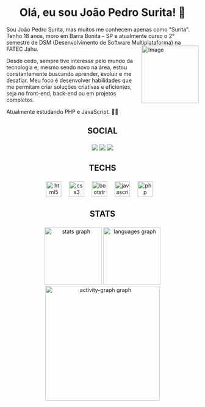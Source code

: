 <h1 align="center">Olá, eu sou João Pedro Surita! 🚀</h1>

<p>
 Sou João Pedro Surita, mas muitos me conhecem apenas como "Surita". Tenho 18 anos, moro em Barra Bonita - SP e atualmente curso o 2° semestre de DSM (Desenvolvimento de Software Multiplataforma) na FATEC Jahu.

<img align="right" width="150" height="150" alt="Image" src="https://github.com/user-attachments/assets/d7aa627e-34c0-4932-9bd9-72c443590556" />
 
 Desde cedo, sempre tive interesse pelo mundo da tecnologia e, mesmo sendo novo na área, estou constantemente buscando aprender, evoluir e me desafiar.
Meu foco é desenvolver habilidades que me permitam criar soluções criativas e eficientes, seja no front-end, back-end ou em projetos completos.

 Atualmente estudando PHP e JavaScript. 👨‍💻
</p>

###

<h2 align="center">SOCIAL</h2>

###

<div align="center">
 <a href="https://www.linkedin.com/in/joão-pedro-surita-38a60a351/" target="_blank"><img src="https://img.shields.io/badge/LinkedIn-0077B5?style=for-the-badge&logo=linkedin&logoColor=white" target="_blank" /></a>
     <a href="mailto:joaopedrosurita490@gmail.com" target="_blank"><img src="https://img.shields.io/badge/Gmail-D14836?style=for-the-badge&logo=gmail&logoColor=white" target="_blank" /></a>
     <a href="https://www.instagram.com/suritakkj/" target="_blank"><img src="https://img.shields.io/badge/Instagram-E4405F?style=for-the-badge&logo=instagram&logoColor=white" target="_blank" /></a>
</div>

###

<h2 align="center">TECHS</h2>

###

<div align="center">
  <img src="https://cdn.jsdelivr.net/gh/devicons/devicon/icons/html5/html5-original.svg" height="40" alt="html5 logo"  />
  <img width="12" />
  <img src="https://cdn.jsdelivr.net/gh/devicons/devicon/icons/css3/css3-original.svg" height="40" alt="css3 logo"  />
  <img width="12" />
  <img src="https://cdn.jsdelivr.net/gh/devicons/devicon@latest/icons/bootstrap/bootstrap-original.svg" height="40" alt="bootstrap logo"/>
  <img width="12" />
  <img src="https://cdn.jsdelivr.net/gh/devicons/devicon/icons/javascript/javascript-original.svg" height="40" alt="javascript logo"  />
  <img width="12" />
  <img src="https://cdn.jsdelivr.net/gh/devicons/devicon@latest/icons/php/php-original.svg" height="40" alt="php logo"/>
  <img width="12" />

</div>

###

<h2 align="center">STATS</h2>

###

<div align="center">
  <img src="https://github-readme-stats.vercel.app/api?username=JoaoSurita&hide_title=false&hide_rank=false&show_icons=true&include_all_commits=true&count_private=true&disable_animations=false&theme=github_dark&locale=en&hide_border=false&order=1" height="150" alt="stats graph"  />
  <img src="https://github-readme-stats.vercel.app/api/top-langs?username=JoaoSurita&locale=en&hide_title=false&layout=compact&card_width=320&langs_count=5&theme=github_dark&hide_border=false&order=2" height="150" alt="languages graph"  />
  <img src="https://github-readme-activity-graph.vercel.app/graph?username=JoaoSurita&radius=16&theme=github-dark&area=true&order=5" height="300" alt="activity-graph graph"  />
</div>

###
